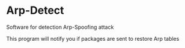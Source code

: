 # Arp-Detect
Software for detection Arp-Spoofing attack

This program will notify you if packages are sent to restore Arp tables
